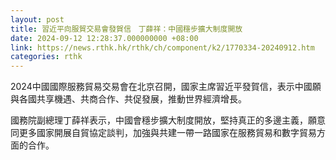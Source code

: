 ```yaml
---
layout: post
title: 習近平向服貿交易會發賀信　丁薛祥：中國穩步擴大制度開放
date: 2024-09-12 12:28:37.000000000 +08:00
link: https://news.rthk.hk/rthk/ch/component/k2/1770334-20240912.htm
categories: rthk
---
```


2024中國國際服務貿易交易會在北京召開，國家主席習近平發賀信，表示中國願與各國共享機遇、共商合作、共促發展，推動世界經濟增長。

國務院副總理丁薛祥表示，中國會穩步擴大制度開放，堅持真正的多邊主義，願意同更多國家開展自貿協定談判，加強與共建一帶一路國家在服務貿易和數字貿易方面的合作。

